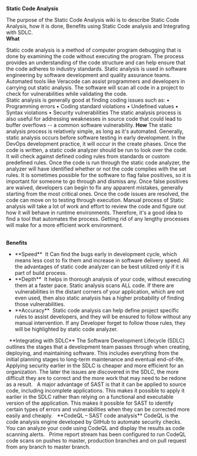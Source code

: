 **Static Code Analysis**
&nbsp;  

The purpose of the Static Code Analysis wiki is to describe Static Code Analysis, how it is done, Benefits using Static Code analysis and Integrating with SDLC.
&nbsp;  
**What**

Static code analysis is a method of computer program debugging that is done by examining the code without executing the program. The process provides an understanding of the code structure and can help ensure that the code adheres to industry standards. Static analysis is used in software engineering by software development and quality assurance teams. Automated tools like Veracode can assist programmers and developers in carrying out static analysis. The software will scan all code in a project to check for vulnerabilities while validating the code.
&nbsp;  
Static analysis is generally good at finding coding issues such as:
•	Programming errors
•	Coding standard violations
•	Undefined values
•	Syntax violations
•	Security vulnerabilities
The static analysis process is also useful for addressing weaknesses in source code that could lead to buffer overflows -- a common software vulnerability.
**How**
The static analysis process is relatively simple, as long as it's automated. Generally, static analysis occurs before software testing in early development. In the DevOps development practice, it will occur in the create phases.
Once the code is written, a static code analyzer should be run to look over the code. It will check against defined coding rules from standards or custom predefined rules. Once the code is run through the static code analyzer, the analyzer will have identified whether or not the code complies with the set rules. It is sometimes possible for the software to flag false positives, so it is important for someone to go through and dismiss any. Once false positives are waived, developers can begin to fix any apparent mistakes, generally starting from the most critical ones. Once the code issues are resolved, the code can move on to testing through execution.
Manual process of Static analysis will take a lot of work and effort to review the code and figure out how it will behave in runtime environments. Therefore, it's a good idea to find a tool that automates the process. Getting rid of any lengthy processes will make for a more efficient work environment.

&nbsp;  
**Benefits**
<ul><li>
**Speed**&nbsp;  
It Can find the bugs early in development cycle, which means less cost to fix them and increase in software delivery speed. All the advantages of static code analyzer can be best utilized only if it is part of build process.
</li>
<li>
**Depth**&nbsp;  
It helps in thorough analysis of your code, without executing them at a faster pace. Static analysis scans ALL code. If there are vulnerabilities in the distant corners of your application, which are not even used, then also static analysis has a higher probability of finding those vulnerabilities.
</li>
<li>
**Accuracy**&nbsp;  
Static code analysis can help define project specific rules to assist developers, and they will be ensured to follow without any manual intervention. If any Developer forget to follow those rules, they will be highlighted by static code analyzer.
</li>
</ul>
&nbsp;  
**Integrating with SDLC**
The Software Development Lifecycle (SDLC) outlines the stages that a development team passes through when creating, deploying, and maintaining software. This includes everything from the initial planning stages to long-term maintenance and eventual end-of-life.
&nbsp;  
Applying security earlier in the SDLC is cheaper and more efficient for an organization. The later the issues are discovered in the SDLC, the more difficult they are to correct and the more work that may need to be redone as a result.
&nbsp;  
A major advantage of SAST is that it can be applied to source code, including incomplete applications. This makes it possible to apply it earlier in the SDLC rather than relying on a functional and executable version of the application. This makes it possible for SAST to identify certain types of errors and vulnerabilities when they can be corrected more easily and cheaply.
&nbsp;  
**CodeQL – SAST code analysis**
CodeQL is the code analysis engine developed by GitHub to automate security checks. You can analyze your code using CodeQL and display the results as code scanning alerts.
&nbsp;  
Prime report stream has been configured to run CodeQL code scans on pushes to master, production branches and on pull request from any branch to master branch.


